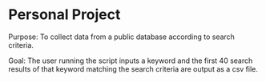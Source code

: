 # Personal Project

Purpose: To collect data from a public database according to search criteria. 

Goal: The user running the script inputs a keyword and the first 40 search results of that keyword matching the search criteria are output as a csv file. 
